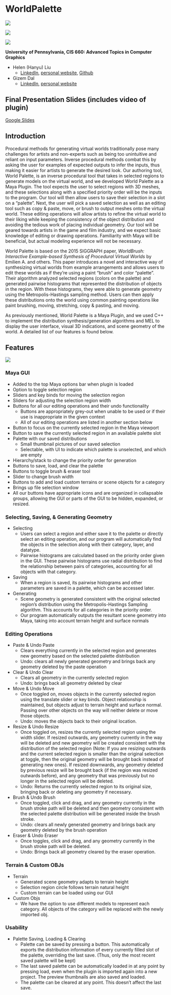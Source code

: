 # WorldPalette



![](renders/r1.jpg)

![](renders/r2.jpg)

![](renders/final_5.jpg)

**University of Pennsylvania, CIS 660: Advanced Topics in Computer Graphics**

* Helen (Hanyu) Liu
  * [LinkedIn](https://www.linkedin.com/in/hliu20/), [personal website](http://liuhanyu.net/), [Github](https://github.com/helenl9098)
* Gizem Dal
  * [LinkedIn](https://www.linkedin.com/in/gizemdal/), [personal website](https://www.gizemdal.com/)

## Final Presentation Slides (includes video of plugin)

[Google Slides](https://docs.google.com/presentation/d/1byS12n9nsRtoRMZ9JiM3sTMzlNBTkkwF3-9QokZnCsk/edit?usp=sharing)

## Introduction

  Procedural methods for generating virtual worlds traditionally pose many challenges for artists and non-experts such as being too unintuitive and reliant on input parameters. Inverse procedural methods combat this by asking the user for examples of expected outputs to infer the inputs, thus making it easier for artists to generate the desired look. Our authoring tool, World Palette, is an inverse procedural tool that takes in selected regions to generate models on the virtual world, and we developed World Palette as a Maya Plugin. The tool expects the user to select regions with 3D meshes, and these selections along with a specified priority order will be the inputs to the program. Our tool will then allow users to save their selection in a slot on a “palette”. Next, the user will pick a saved selection as well as an editing tool such as copy & paste, move, or brush to output meshes onto the virtual world. These editing operations will allow artists to refine the virtual world to their liking while keeping the consistency of the object distribution and avoiding the tedious work of placing individual geometry. Our tool will be geared towards artists in the game and film industry, and we expect basic knowledge of editing or drawing operations. Familiarity with Maya will be beneficial, but actual modeling experience will not be necessary. 
  
World Palette is based on the 2015 SIGGRAPH paper, _WorldBrush: Interactive Example-based Synthesis of Procedural Virtual Worlds_ by Emilien A. and others. This paper introduces a novel and interactive way of synthesizing virtual worlds from example arrangements and allows users to edit these worlds as if they’re using a paint “brush” and color “palette”. Their algorithm analyzed selected regions (colors on the palette) and generated pairwise histograms that represented the distribution of objects in the region. With these histograms, they were able to generate geometry using the Metropolis-Hastings sampling method. Users can then apply these distributions onto the world using common painting operations like paint brushing, moving, stretching, copy & pasting, and moving.

As previously mentioned, World Palette is a Maya Plugin, and we used C++ to implement the distribution synthesis/generation algorithms and MEL to display the user interface, visual 3D indications, and scene geometry of the world. A detailed list of our features is found below.

## Features
![](images/gui.png)

### **Maya GUI**
  * Added to the top Maya options bar when plugin is loaded
  * Option to toggle selection region
  * Sliders and key binds for moving the selection region
  * Sliders for adjusting the selection region width
  * Buttons for all our editing operations and their undo functionality
      * Buttons are appropriately grey-out when unable to be used or if their use is inappropriate in the given context
      * All of our editing operations are listed in another section below
  * Button to focus on the currently selected region in the Maya viewport
  * Button to save the currently selected region in an available palette slot
  * Palette with our saved distributions
      * Small thumbnail pictures of our saved selection
      * Selectable, with UI to indicate which palette is unselected, and which are empty
  * Hierarchy/stack to change the priority order for generation
  * Buttons to save, load, and clear the palette
  * Buttons to toggle brush & eraser tool
  * Slider to change brush width
  * Buttons to add and load custom terrains or scene objects for a category
  * Brings up file selection window
  * All our buttons have appropriate icons and are organized in collapsable groups, allowing the GUI or parts of the GUI to be hidden, expanded, or resized.
### **Selecting, Saving, & Generating Geometry**
  * Selecting
      * Users can select a region and either save it to the palette or directly select an editing operation, and our program will automatically find the objects in the selection along with their category, layer, and datatype.
      * Pairwise histograms are calculated based on the priority order given in the GUI. These pairwise histograms use radial distribution to find the relationship between pairs of categories, accounting for all objects with that category. 
  * Saving
      * When a region is saved, its pairwise histograms and other parameters are saved in a palette, which can be accessed later.
  * Generating
      * Scene geometry is generated consistent with the original selected region’s distribution using the Metropolis-Hastings Sampling algorithm. This accounts for all categories in the priority order.
      * Our program automatically outputs the resultant scene geometry into Maya, taking into account terrain height and surface normals
### **Editing Operations**
  * Paste & Undo Paste
    * Clears everything currently in the selected region and generates new geometry based on the selected palette distribution
    * Undo: clears all newly generated geometry and brings back any geometry deleted by the paste operation
  * Clear & Undo Clear
    * Clears all geometry in the currently selected region
    * Undo: brings back all geometry deleted by clear
  * Move & Undo Move
    * Once toggled on, moves objects in the currently selected region using the translate slider or key binds. Object relationship is maintained, but objects adjust to terrain height and surface normal. Passing over other objects on the way will neither delete or move those objects. 
    * Undo: moves the objects back to their original location.
  * Resize & Undo Resize
    * Once toggled on, resizes the currently selected region using the width slider. If resized outwards, any geometry currently in the way will be deleted and new geometry will be created consistent with the distribution of the selected region (Note: If you are resizing outwards and the current selected region is smaller than the original selection at toggle, then the original geometry will be brought back instead of generating new ones). If resized downwards, any geometry deleted by previous resize will be brought back (if the region was resized outwards before), and any geometry that was previously but no longer in the selected region will be deleted.
    * Undo: Returns the currently selected region to its original size, bringing back or deleting any geometry if necessary. 
  * Brush & Undo Brush
    * Once toggled, click and drag, and any geometry currently in the brush stroke path will be deleted and then geometry consistent with the selected palette distribution will be generated inside the brush stroke. 
    * Undo: clears all newly generated geometry and brings back any geometry deleted by the brush operation
  * Eraser & Undo Eraser
    * Once toggles, click and drag, and any geometry currently in the brush stroke path will be deleted.
    * Undo: Brings back all geometry cleared by the eraser operation. 
### **Terrain & Custom OBJs**
  * Terrain
    * Generated scene geometry adapts to terrain height
    * Selection region circle follows terrain natural height
    * Custom terrain can be loaded using our GUI
  * Custom Objs
    * We have the option to use different models to represent each category. All objects of the category will be replaced with the newly imported obj. 
### **Usability**
  * Palette Saving, Loading & Clearing
    * Palette can be saved by pressing a button. This automatically exports the distribution information of every currently filled slot of the palette, overriding the last save. (Thus, only the most recent saved palette will be kept)
    * The last saved palette can be automatically loaded in at any point by pressing load, even when the plugin is imported again into a new project. The preview thumbnails are also saved and loaded.
    * The palette can be cleared at any point. This doesn’t affect the last save.
